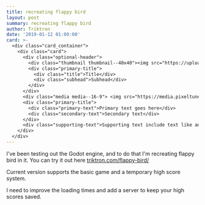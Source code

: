 ```yaml
---
title: recreating flappy bird
layout: post
summary: recreating flappy bird
author: Triktron
date: '2019-01-12 01:00:00'
card: >-
  <div class="card_container">
    <div class="card">
      <div class="optional-header">
        <div class="thumbnail thumbnail--40x40"><img src="https://upload.wikimedia.org/wikipedia/commons/8/89/Portrait_Placeholder.png" alt="" width="40" height="40"></div>
        <div class="primary-title">
          <div class="title">Title</div>
          <div class="subhead">Subhead</div>
        </div>
      </div>
      <div class="media media--16-9"> <img src="https://media.pixeltuner.de/wp-content/uploads/2018/06/Shapes-Abstraction-Background-2466799.jpg" alt="" width="640" height="426"> </div>
      <div class="primary-title">
        <div class="primary-text">Primary text goes here</div>
        <div class="secondary-text">Secondary text</div>
      </div>
      <div class="supporting-text">Supporting text include text like an article summary or a restaurant description.</div>
    </div>
  </div>
---
```


I've been testing out the Godot engine,
and to do that I'm recreating flappy bird in it.
You can try it out here [triktron.com/flappy-bird/](http://triktron.com/flappy-bird/)

Current version supports the basic game and a temporary high score system.

I need to improve the loading times and add a server to keep your high scores saved.
